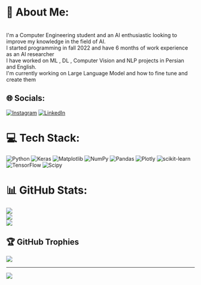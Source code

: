 # 💫 About Me:
<br>I'm a Computer Engineering student and an AI enthusiastic looking to improve my knowledge in the field of AI.<br>I started programming in fall 2022 and have 6 months of work experience as an AI researcher<br>I have worked on ML , DL , Computer Vision and NLP projects in Persian and English.<br>I'm currently working on Large Language Model and how to fine tune and create them


## 🌐 Socials:
[![Instagram](https://img.shields.io/badge/Instagram-%23E4405F.svg?logo=Instagram&logoColor=white)](https://instagram.com/hossein.seyyedi.himself) [![LinkedIn](https://img.shields.io/badge/LinkedIn-%230077B5.svg?logo=linkedin&logoColor=white)](https://linkedin.com/in/hossein-seyyedi-95b096270/) 

# 💻 Tech Stack:
![Python](https://img.shields.io/badge/python-3670A0?style=for-the-badge&logo=python&logoColor=ffdd54) ![Keras](https://img.shields.io/badge/Keras-%23D00000.svg?style=for-the-badge&logo=Keras&logoColor=white) ![Matplotlib](https://img.shields.io/badge/Matplotlib-%23ffffff.svg?style=for-the-badge&logo=Matplotlib&logoColor=black) ![NumPy](https://img.shields.io/badge/numpy-%23013243.svg?style=for-the-badge&logo=numpy&logoColor=white) ![Pandas](https://img.shields.io/badge/pandas-%23150458.svg?style=for-the-badge&logo=pandas&logoColor=white) ![Plotly](https://img.shields.io/badge/Plotly-%233F4F75.svg?style=for-the-badge&logo=plotly&logoColor=white) ![scikit-learn](https://img.shields.io/badge/scikit--learn-%23F7931E.svg?style=for-the-badge&logo=scikit-learn&logoColor=white) ![TensorFlow](https://img.shields.io/badge/TensorFlow-%23FF6F00.svg?style=for-the-badge&logo=TensorFlow&logoColor=white) ![Scipy](https://img.shields.io/badge/SciPy-%230C55A5.svg?style=for-the-badge&logo=scipy&logoColor=%white)
# 📊 GitHub Stats:
![](https://github-readme-stats.vercel.app/api?username=Noah-Himselff&theme=dark&hide_border=false&include_all_commits=true&count_private=false)<br/>
![](https://github-readme-streak-stats.herokuapp.com/?user=Noah-Himselff&theme=dark&hide_border=false)<br/>
![](https://github-readme-stats.vercel.app/api/top-langs/?username=Noah-Himselff&theme=dark&hide_border=false&include_all_commits=true&count_private=false&layout=compact)

## 🏆 GitHub Trophies
![](https://github-profile-trophy.vercel.app/?username=Noah-Himselff&theme=discord&no-frame=false&no-bg=true&margin-w=4)

---
[![](https://visitcount.itsvg.in/api?id=Noah-Himselff&icon=0&color=0)](https://visitcount.itsvg.in)

<!-- Proudly created with GPRM ( https://gprm.itsvg.in ) -->
